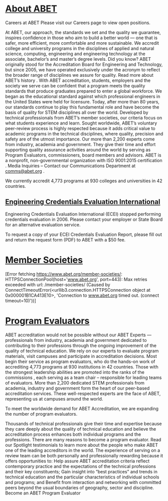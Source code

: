 # [About ABET](https://www.abet.org/about-abet/)

Careers at ABET
Please visit our
Careers page
to view open positions.

At ABET, our approach, the standards we set and the quality we guarantee, inspires confidence in those who aim to build a better world — one that is safer, more efficient, more comfortable and more sustainable.
We accredit college and university programs in the disciplines of applied and natural science, computing, engineering and engineering technology at the associate, bachelor’s and master’s degree levels.
Did you know?
ABET originally stood for the Accreditation Board for Engineering and Technology, but since 2005, we have operated exclusively under the acronym to reflect the broader range of disciplines we assure for quality.
Read more about ABET’s history
.
With ABET accreditation, students, employers and the society we serve can be confident that a program meets the quality standards that produce graduates prepared to enter a global workforce.
We began as the educational standard against which professional engineers in the United States were held for licensure. Today, after more than 80 years, our standards continue to play this fundamental role and have become the basis of quality for STEM disciplines all over the world.
Developed by technical professionals from ABET’s member societies, our criteria focus on what students experience and learn. Sought worldwide, ABET’s voluntary peer-review process is highly respected because it adds critical value to academic programs in the technical disciplines, where quality, precision and safety are of the utmost importance.
Our more than 2,200 experts come from industry, academia and government. They give their time and effort supporting quality assurance activities around the world by serving as Program Evaluators, commissioners, board members and advisors.
ABET is a nonprofit, non-governmental organization with
ISO 9001:2015 certification
.
Media Inquiries
– Contact our Communications Department at
comms@abet.org
.

We currently accredit 4,773 programs at 930 colleges and universities in 42 countries.

## [Engineering Credentials Evaluation International](https://www.abet.org/global-engagement/engineering-credentials-evaluation-international/)

Engineering Credentials Evaluation International (ECEI) stopped performing credentials evaluation in 2006. Please contact your employer or
State Board
for an alternative evaluation service.

To request a copy of your ECEI Credentials Evaluation Report, please fill out and return the
request form (PDF)
to ABET with a $50 fee.


# [Member Societies](https://www.abet.org/member-societies/)

[Error fetching https://www.abet.org/member-societies/: HTTPSConnectionPool(host='www.abet.org', port=443): Max retries exceeded with url: /member-societies/ (Caused by ConnectTimeoutError(<urllib3.connection.HTTPSConnection object at 0x000001B1CA413E10>, 'Connection to www.abet.org timed out. (connect timeout=10)'))]


# [Program Evaluators](https://www.abet.org/program-evaluators/)

ABET accreditation would not be possible without our ABET Experts — professionals from industry, academia and government dedicated to contributing to their professions through the ongoing improvement of the quality of technical education.
We rely on our experts to evaluate program materials, visit campuses and participate in accreditation decisions. Most begin their service as program evaluators, who do the hands-on work of accrediting 4,773 programs at 930 institutions in 42 countries. Those with the strongest leadership abilities are promoted into the ranks of the
commissions
, each serving as a team chair – responsible for leading teams of evaluators.
More than 2,200 dedicated STEM professionals
from academia, industry and government
form the heart of our peer-based accreditation services. These well-respected experts are the face of ABET, representing us at campuses around the world.

To meet the worldwide demand for ABET Accreditation, we are expanding the number of program evaluators.

Thousands of technical professionals give their time and expertise because they care deeply about the quality of technical education and believe the accreditation process enhances both individual programs and the professions.
There are many reasons to become a program evaluator. Read our
Spotlight
testimonials to learn more about the people who make ABET one of the leading accreditors in the world.
The experience of serving on a review team can be both personally and professionally rewarding because it offers opportunities to:
Help assure ABET accreditation criteria reflect contemporary practice and the expectations of the technical professions and their key constituents;
Gain insight into “best practices” and trends in technical education and the particular characteristics of individual schools and programs; and
Benefit from interaction and networking with committed peers beyond the usual boundaries of geography, sector and discipline.
Become an ABET Program Evaluator